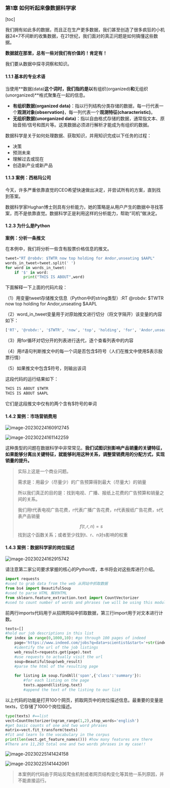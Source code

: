### 第1章 如何听起来像数据科学家

[toc]

我们拥有如此多的数据，而且正在生产更多数据，我们甚至创造了很多疯狂的小机器24×7不间断的收集数据，在21世纪，我们面对的真正问题是如何搞懂这些数据。

**数据就在那里，总有一些对我们有价值的！肯定有！**

我们要从数据中探寻洞察和知识。

#### 1.1.1 基本的专业术语

当使用**数据(data)**这个词时，我们指的是以**有组织(organized)**和**无组织(unorganized)**格式聚集在一起的信息。

- **有组织数据(organized data)**：指以行列结构分类存储的数据，每一行代表一个**观测对象(observation)**，每一列代表一个**观测特征(characteristic)**。
- **无组织数据(unorganized data)**：指以自由格式存储的数据，通常指文本、原始音频/信号和图片等。这类数据必须进行解析才能成为有组织的数据。

数据科学是关于如何处理数据、获取知识，并用知识完成以下任务的过程：

- 决策
- 预测未来
- 理解过去或现在
- 创造新产业或新产品

#### 1.1.3 案例：西格玛公司

今天，许多严重依靠直觉的CEO希望快速做出决定，并尝试所有的方案，直到找到答案。

数据科学家Hughan博士则具有分析能力，她的策略是从用户产生的数据中寻找答案，而不是依靠直觉。数据科学正是利用这样的分析能力，帮助“司机”做决定。

#### 1.2.3 为什么是Python

**案例：分析一条推文**

在本例中，我们将分析一些含有股票价格信息的推文。

```python
tweet="RT @robdv: $TWTR now top holding for Andor,unseating $AAPL"
words_in_tweet=tweet.split(' ')
for word in words_in_tweet:
    if '$' in word:
        print("THIS IS ABOUT",word)
```

下面解释一下上面的代码片段：

（1）用变量tweet存储推文信息（Python中的string类型）:RT @robdv: \$TWTR now top holding for Andor,unseating $AAPL

（2）word_in_tweet变量用于对原始推文进行切分（将文字隔开）该变量的内容如下：

```python
['RT', '@robdv:', '$TWTR', 'now', 'top', 'holding', 'for', 'Andor,unseating', '$AAPL']
```

（3）用for循环对切分开的列表进行迭代，逐个查看列表中的内容

（4）用if语句判断推文中的每一个词是否包含$符号（人们在推文中使用\$表示股票行情）

（5）如果推文中包含$符号，则输出该词

这段代码的运行结果如下：

```python
THIS IS ABOUT $TWTR
THIS IS ABOUT $AAPL
```

它们是这段推文中仅有的两个含有$符号的单词

#### 1.4.2 案例：市场营销费用

![image-20230224160912745](https://picgo-1309174103.cos.ap-beijing.myqcloud.com/image-20230224160912745.png)

![image-20230224161142259](https://picgo-1309174103.cos.ap-beijing.myqcloud.com/image-20230224161142259.png)

这种类型的问题在数据科学中非常常见。**我们试图识别影响产品销量的关键特征，如果能够分离出关键特征，就能够利用这种关系，调整营销费用的分配方式，实现销量的提升。**

> 实际上这是一个商业问题。
>
> 需求是：用最少（尽量少）的广告预算得到最大（尽量大）的销量
>
> 所以我们真正的目的是：找到电视、广播、报纸上花费的广告预算和销量之间的关系。
>
> 我们用t代表电视广告花费，r代表广播广告花费，n代表报纸广告花费，s代表产品销量
>
> $$f(t,r,n)=s$$ 找到这个函数关系；或者至少找到t、r、n对s影响的权重

#### 1.4.3 案例：数据科学家的岗位描述

![image-20230224162915742](https://picgo-1309174103.cos.ap-beijing.myqcloud.com/image-20230224162915742.png)

请注意第二家公司要求掌握的核心的Python库，本书将会对这些库进行介绍。

```python
import requests
#used to grab data from the web 从网站中抓取数据
from bs4 import BeautifulSoup
#used to parse HTML 解析HTML
from sklearn.feature_extraction.text import CountVectorizer
#used to count number of words and phrases (we will be using this module a lot)
```

前两行imports代码用于从招牌网站中抓取数据，第三行import用于对文本进行计数。

```python
texts=[]
#hold our job descriptions in this list
for index in range(0,1000,10): #go through 100 pages of indeed
    page='https://www.indeed.com/jobs?q=data+scientist&start='+str(index)
    #identify the url of the job listings
    web_result=requests.get(page).text
    #use requests to actually visit the url
    soup=BeautifulSoup(web_result)
    #parse the html of the resulting page
    
    for listing in soup.findAll('span',{'class':'summary'}):
        #for each listing on the page
        texts.append(listing.text)
        #append the text of the listing to our list
```

以上代码的功能是打开100个网页，抓取网页中的岗位描述信息。最重要的变量是texts，它存储了1000个岗位描述。

```python
type(texts) #==list
vect=CountVectorizer(ngram_range(1,2),stop_words='english')
#get basic counts of one and two word phrases
matrix=vect.fit_transform(texts)
#fit and learn to the vocabulary in the corpus
print(len(vect.get_feature_names())) #how many features are there
#There are 11,293 total one and two words phrases in my case!!
```

![image-20230225141424158](https://picgo-1309174103.cos.ap-beijing.myqcloud.com/image-20230225141424158.png)

![image-20230225141442061](https://picgo-1309174103.cos.ap-beijing.myqcloud.com/image-20230225141442061.png)

> 本案例的代码由于网站反爬虫机制或者网页结构变化等其他一系列原因，并不能直接运行。

